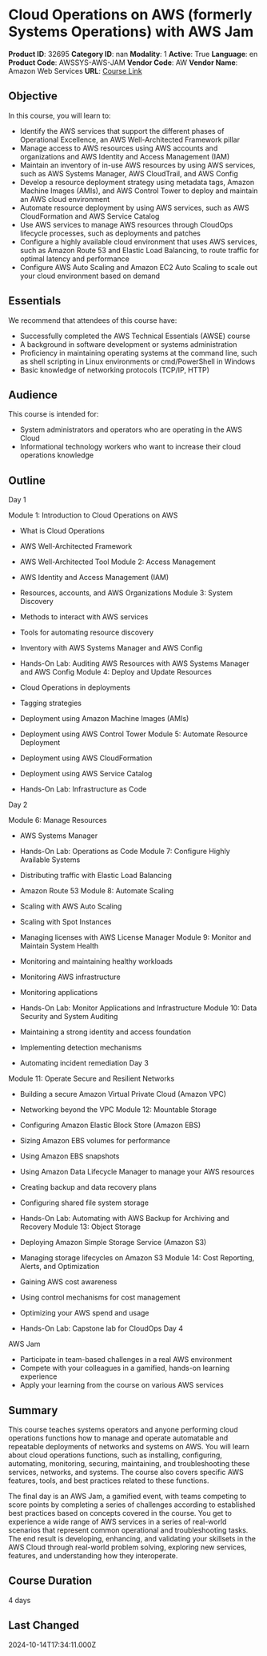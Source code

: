 # Cloud Operations on AWS (formerly Systems Operations) with AWS Jam

**Product ID**: 32695
**Category ID**: nan
**Modality**: 1
**Active**: True
**Language**: en
**Product Code**: AWSSYS-AWS-JAM
**Vendor Code**: AW
**Vendor Name**: Amazon Web Services
**URL**: [Course Link](https://www.fastlaneus.com/course/amazon-awssys-aws-jam)

## Objective
In this course, you will learn to:


- Identify the AWS services that support the different phases of Operational Excellence, an AWS Well-Architected Framework pillar
- Manage access to AWS resources using AWS accounts and organizations and AWS Identity and Access Management (IAM)
- Maintain an inventory of in-use AWS resources by using AWS services, such as AWS Systems Manager, AWS CloudTrail, and AWS Config
- Develop a resource deployment strategy using metadata tags, Amazon Machine Images (AMIs), and AWS Control Tower to deploy and maintain an AWS cloud environment
- Automate resource deployment by using AWS services, such as AWS CloudFormation and AWS Service Catalog
- Use AWS services to manage AWS resources through CloudOps lifecycle processes, such as deployments and patches
- Configure a highly available cloud environment that uses AWS services, such as Amazon Route 53 and Elastic Load Balancing, to route traffic for optimal latency and performance
- Configure AWS Auto Scaling and Amazon EC2 Auto Scaling to scale out your cloud environment based on demand

## Essentials
We recommend that attendees of this course have:



- Successfully completed the AWS Technical Essentials (AWSE) course
- A background in software development or systems administration
- Proficiency in maintaining operating systems at the command line, such as shell scripting in Linux environments or cmd/PowerShell in Windows
- Basic knowledge of networking protocols (TCP/IP, HTTP)

## Audience
This course is intended for:



- System administrators and operators who are operating in the AWS Cloud
- Informational technology workers who want to increase their cloud operations knowledge

## Outline
Day 1

Module 1: Introduction to Cloud Operations on AWS


- What is Cloud Operations
- AWS Well-Architected Framework
- AWS Well-Architected Tool
Module 2: Access Management


- AWS Identity and Access Management (IAM)
- Resources, accounts, and AWS Organizations
Module 3: System Discovery


- Methods to interact with AWS services
- Tools for automating resource discovery
- Inventory with AWS Systems Manager and AWS Config
- Hands-On Lab: Auditing AWS Resources with AWS Systems Manager and AWS Config
Module 4: Deploy and Update Resources


- Cloud Operations in deployments
- Tagging strategies
- Deployment using Amazon Machine Images (AMIs)
- Deployment using AWS Control Tower
Module 5: Automate Resource Deployment


- Deployment using AWS CloudFormation
- Deployment using AWS Service Catalog
- Hands-On Lab: Infrastructure as Code

Day 2

Module 6: Manage Resources


- AWS Systems Manager
- Hands-On Lab: Operations as Code
Module 7: Configure Highly Available Systems


- Distributing traffic with Elastic Load Balancing
- Amazon Route 53
Module 8: Automate Scaling


- Scaling with AWS Auto Scaling
- Scaling with Spot Instances
- Managing licenses with AWS License Manager
Module 9: Monitor and Maintain System Health


- Monitoring and maintaining healthy workloads
- Monitoring AWS infrastructure
- Monitoring applications
- Hands-On Lab: Monitor Applications and Infrastructure
Module 10: Data Security and System Auditing


- Maintaining a strong identity and access foundation
- Implementing detection mechanisms
- Automating incident remediation
Day 3

Module 11: Operate Secure and Resilient Networks


- Building a secure Amazon Virtual Private Cloud (Amazon VPC)
- Networking beyond the VPC
Module 12: Mountable Storage


- Configuring Amazon Elastic Block Store (Amazon EBS)
- Sizing Amazon EBS volumes for performance
- Using Amazon EBS snapshots
- Using Amazon Data Lifecycle Manager to manage your AWS resources
- Creating backup and data recovery plans
- Configuring shared file system storage
- Hands-On Lab: Automating with AWS Backup for Archiving and Recovery
Module 13: Object Storage


- Deploying Amazon Simple Storage Service (Amazon S3)
- Managing storage lifecycles on Amazon S3
Module 14: Cost Reporting, Alerts, and Optimization


- Gaining AWS cost awareness
- Using control mechanisms for cost management
- Optimizing your AWS spend and usage
- Hands-On Lab: Capstone lab for CloudOps
Day 4

AWS Jam


- Participate in team-based challenges in a real AWS environment
- Compete with your colleagues in a gamified, hands-on learning experience
- Apply your learning from the course on various AWS services

## Summary
This course teaches systems operators and anyone performing cloud operations functions how to manage and operate automatable and repeatable deployments of networks and systems on AWS. You will learn about cloud operations functions, such as installing, configuring, automating, monitoring, securing, maintaining, and troubleshooting these services, networks, and systems. The course also covers specific AWS features, tools, and best practices related to these functions.

The final day is an AWS Jam, a gamified event, with teams competing to score points by completing a series of challenges according to established best practices based on concepts covered in the course. You get to experience a wide range of AWS services in a series of real-world scenarios that represent common operational and troubleshooting tasks. The end result is developing, enhancing, and validating your skillsets in the AWS Cloud through real-world problem solving, exploring new services, features, and understanding how they interoperate.

## Course Duration
4 days

## Last Changed
2024-10-14T17:34:11.000Z
